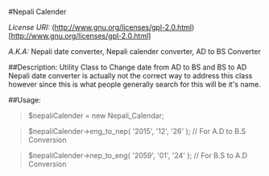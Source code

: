 #Nepali Calender

*License URI:* (http://www.gnu.org/licenses/gpl-2.0.html)[http://www.gnu.org/licenses/gpl-2.0.html]

*A.K.A:* Nepali date converter, Nepali calender converter, AD to BS Converter

##Description:
 Utility Class to Change date from AD to BS and BS to AD
 Nepali date converter is actually not the correct way to address this class however since this is what people generally search for this will be it's name.

##Usage:

> $nepaliCalender = new Nepali_Calendar;

> $nepaliCalender->eng_to_nep( '2015', '12', '26' ); // For A.D to B.S Conversion

> $nepaliCalender->nep_to_eng( '2059', '01', '24' ); // For B.S to A.D Conversion
